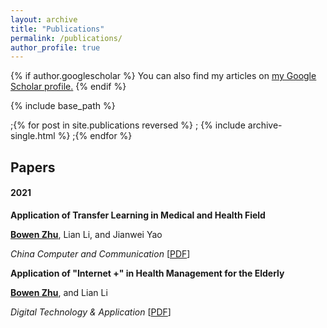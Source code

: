 ```yaml
---
layout: archive
title: "Publications"
permalink: /publications/
author_profile: true
---
```


{% if author.googlescholar %}
  You can also find my articles on <u><a href="{{author.googlescholar}}">my Google Scholar profile</a>.</u>
{% endif %}

{% include base_path %}

;{% for post in site.publications reversed %}
 ; {% include archive-single.html %}
;{% endfor %}

## Papers

#### 2021

**Application of Transfer Learning in Medical and Health Field**

**<u>Bowen Zhu</u>**, Lian Li, and Jianwei Yao

*China Computer and Communication* [[PDF](https://oversea.cnki.net/KCMS/detail/detail.aspx?dbcode=CJFD&dbname=CJFDLAST2022&filename=XXDL202122004&uniplatform=OVERSEA&v=7O4b8B96KkzRgvQQpZTWHRns3OGjr6HQsk46YgvO93vZlaa8OptYSOemRjIr8K_A)]



**Application of "Internet +" in Health Management for the Elderly**

<u>**Bowen Zhu**</u>, and Lian Li

*Digital Technology & Application* [[PDF](https://oversea.cnki.net/KCMS/detail/detail.aspx?dbcode=CJFD&dbname=CJFDLAST2021&filename=SZJT202106025&uniplatform=OVERSEA&v=w1sbZvc5fwDlQFEW369M6xQyY76atSJl0cdLziyXZO9QEsOOA-A9XiUQ-cRwx_9Z)]
